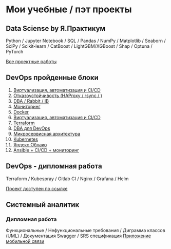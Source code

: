 # Мои учебные / пэт проекты 

## Data Sciense by Я.Практикум
Python / Jupyter Notebook / SQL / Pandas / NumPy / Matplotlib / Seaborn / SciPy
/ Scikit-learn / CatBoost / LightGBM/XGBoost / Shap / Optuna / PyTorch


[Все проектные работы](https://github.com/alexandreevich/DataScienceYaPractikum/tree/main)

## DevOps пройденные блоки
1. [Виртуализация, автоматизация и CI/CD](https://github.com/alexandreevich/sdvps-homeworks/blob/main/README.md)
2. [Отказоустойчивость (HAProxy / rsync / )](https://github.com/alexandreevich/sflt-homeworks?tab=readme-ov-file)
3. [ DBA / Rabbit / IB](https://github.com/alexandreevich/sdb-homeworks/tree/main)
4. [Мониторинг](https://github.com/alexandreevich/smon-homeworks/blob/main/README.md)
5. [Docker](https://github.com/alexandreevich/virtd-homeworks/blob/shvirtd-1/README.md)
6. [Виртуализация, автоматизация и CI/CD](https://github.com/alexandreevich/sdvps-homeworks/blob/main/README.md)
7. [Terraform](https://github.com/alexandreevich/ter-homeworks/blob/main/README.md)
8. [DBA для DevOps](https://github.com/alexandreevich/bd-dev-homeworks/blob/main/README.md)
9. [Микросервисная архитектура](https://github.com/alexandreevich/micros-homeworks/blob/main/README.md)
10. [Kubernetes](https://github.com/alexandreevich/kuber-homeworks/blob/main/README.md)
11. [Яндекс Облако](https://github.com/alexandreevich/clopro-homeworks/blob/main/README.md)
12. [Ansible + CI/CD + мониторинг](https://github.com/alexandreevich/mnt-homeworks/blob/MNT-video/README.md)

## DevOps - дипломная работа
Terraform / Kubespray / Gitlab CI / Nginx / Grafana / Helm

[Проект доступен по ссылке](https://github.com/alexandreevich/devops-diplom-yandexcloud)

## Системный аналитик 
### Дипломная работа
Функциональные / Нефункциональные требования / Диграмма классов (UML) / Документация Swagger / SRS спецификация
[Приложение мобильной связи](https://github.com/alexandreevich/diplom_system_analyze/tree/main)
